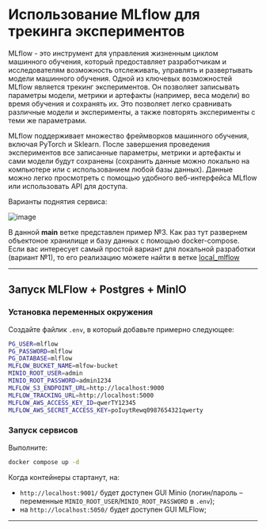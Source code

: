 # Использование MLflow для трекинга экспериментов

MLflow - это инструмент для управления жизненным циклом машинного обучения, который предоставляет разработчикам и исследователям возможность отслеживать, управлять и развертывать модели машинного обучения. Одной из ключевых возможностей MLflow является трекинг экспериментов.  Он позволяет записывать параметры модели, метрики и артефакты (например, веса модели) во время обучения и сохранять их. Это позволяет легко сравнивать различные модели и эксперименты, а также повторять эксперименты с теми же параметрами.


MLflow поддерживает множество фреймворков машинного обучения, включая PyTorch и Sklearn. После завершения проведения экспериментов все записанные параметры, метрики и артефакты и сами модели будут сохранены (сохранить данные можно локально на компьютере или с использованием любой базы данных). Данные можно легко просмотреть с помощью удобного веб-интерфейса MLflow или использовать API для доступа.

Варианты поднятия сервиса:

![image](https://github.com/user-attachments/assets/13cda00d-54c5-4554-a76f-9c2ce5a4eb1d)

В данной **main** ветке представлен пример №3. Как раз тут развернем объектоное хранилище и базу данных с помощью docker-compose. <br/>
Если вас интересует самый простой вариант для локальной разработки (вариант №1), то его реализацию можете найти в ветке [local_mlflow](https://github.com/Koldim2001/MLflow_tracking/tree/local_mlflow)

---

## Запуск MLFlow + Postgres + MinIO

### Установка переменных окружения

Создайте файлик `.env`, в который добавьте примерно следующее:

```bash
PG_USER=mlflow
PG_PASSWORD=mlflow
PG_DATABASE=mlflow
MLFLOW_BUCKET_NAME=mlfow-bucket
MINIO_ROOT_USER=admin
MINIO_ROOT_PASSWORD=admin1234
MLFLOW_S3_ENDPOINT_URL=http://localhost:9000
MLFLOW_TRACKING_URL=http://localhost:5000
MLFLOW_AWS_ACCESS_KEY_ID=qwerTY12345
MLFLOW_AWS_SECRET_ACCESS_KEY=poIuytRewq0987654321qwerty
```

### Запуск сервисов

Выполните:

```bash
docker compose up -d
```

Когда контейнеры стартанут, на: 

* `http://localhost:9001/` будет доступен GUI Minio (логин/пароль – переменные `MINIO_ROOT_USER`/`MINIO_ROOT_PASSWORD` в `.env`);
* на `http://localhost:5050/` будет доступен GUI MLFlow;

---